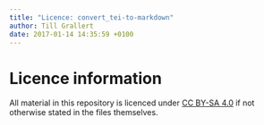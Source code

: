 ```yaml
---
title: "Licence: convert_tei-to-markdown"
author: Till Grallert
date: 2017-01-14 14:35:59 +0100
---
```


# Licence information

All material in this repository is licenced under [CC BY-SA 4.0](http://creativecommons.org/licenses/by-sa/4.0/) if not otherwise stated in the files themselves.
